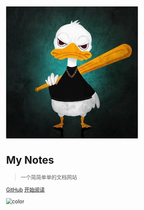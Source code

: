 ![logo](/不服鸭.jpg)

# My Notes


> 一个简简单单的文档网站


[GitHub](https://github.com/docsifyjs/docsify/)
[开始阅读](/README)

<!-- 背景色 -->
![color](#fbb30b)
